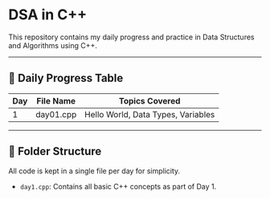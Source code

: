 # DSA in C++

This repository contains my daily progress and practice in Data Structures and Algorithms using C++.

---

## 📅 Daily Progress Table

| Day | File Name  | Topics Covered                     |
|-----|------------|------------------------------------|
| 1   | day01.cpp  | Hello World, Data Types, Variables |

---

## 📌 Folder Structure

All code is kept in a single file per day for simplicity.

- `day1.cpp`: Contains all basic C++ concepts as part of Day 1.